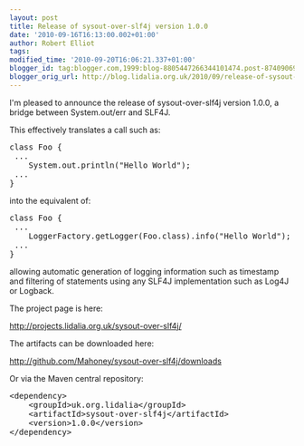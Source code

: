 ```yaml
---
layout: post
title: Release of sysout-over-slf4j version 1.0.0
date: '2010-09-16T16:13:00.002+01:00'
author: Robert Elliot
tags: 
modified_time: '2010-09-20T16:06:21.337+01:00'
blogger_id: tag:blogger.com,1999:blog-8805447266344101474.post-8740906931217144048
blogger_orig_url: http://blog.lidalia.org.uk/2010/09/release-of-sysout-over-slf4j-version.html
---
```


I'm pleased to announce the release of sysout-over-slf4j version 1.0.0, a bridge between System.out/err and SLF4J.

This effectively translates a call such as:

<pre class="brush:java">class Foo {
 ...
    System.out.println("Hello World");
 ...
}
</pre>
into the equivalent of:

<pre class="brush:java">class Foo {
 ...
    LoggerFactory.getLogger(Foo.class).info("Hello World");
 ...
}
</pre>
allowing automatic generation of logging information such as timestamp and filtering of statements using any SLF4J implementation such as Log4J or Logback.

The project page is here:

<a href="http://projects.lidalia.org.uk/sysout-over-slf4j/">http://projects.lidalia.org.uk/sysout-over-slf4j/</a>

The artifacts can be downloaded here:

<a href="http://github.com/Mahoney/sysout-over-slf4j/downloads">http://github.com/Mahoney/sysout-over-slf4j/downloads</a>

Or via the Maven central repository:

<pre class="brush:xml">
&lt;dependency&gt;
    &lt;groupId&gt;uk.org.lidalia&lt;/groupId&gt;
    &lt;artifactId&gt;sysout-over-slf4j&lt;/artifactId&gt;
    &lt;version&gt;1.0.0&lt;/version&gt;
&lt;/dependency&gt;
</pre>
